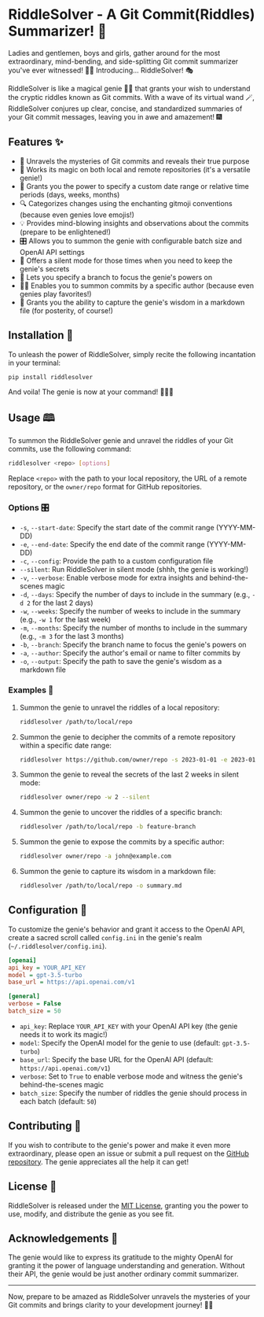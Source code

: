# RiddleSolver - A Git Commit(Riddles) Summarizer! 🎉

Ladies and gentlemen, boys and girls, gather around for the most extraordinary, mind-bending, and side-splitting Git commit summarizer you've ever witnessed! 🤯🎪 Introducing... RiddleSolver! 🎭

RiddleSolver is like a magical genie 🧞‍♂️ that grants your wish to understand the cryptic riddles known as Git commits. With a wave of its virtual wand 🪄, RiddleSolver conjures up clear, concise, and standardized summaries of your Git commit messages, leaving you in awe and amazement! 🎆

## Features ✨

- 🔮 Unravels the mysteries of Git commits and reveals their true purpose
- 🌿 Works its magic on both local and remote repositories (it's a versatile genie!)
- 📅 Grants you the power to specify a custom date range or relative time periods (days, weeks, months)
- 🔍 Categorizes changes using the enchanting gitmoji conventions (because even genies love emojis!)
- 💡 Provides mind-blowing insights and observations about the commits (prepare to be enlightened!)
- 🎛️ Allows you to summon the genie with configurable batch size and OpenAI API settings
- 🤫 Offers a silent mode for those times when you need to keep the genie's secrets
- 🌳 Lets you specify a branch to focus the genie's powers on
- 🧙‍♂️ Enables you to summon commits by a specific author (because even genies play favorites!)
- 📝 Grants you the ability to capture the genie's wisdom in a markdown file (for posterity, of course!)

## Installation 🧪

To unleash the power of RiddleSolver, simply recite the following incantation in your terminal:

```bash
pip install riddlesolver
```

And voila! The genie is now at your command! 🧞‍♂️✨

## Usage 🕮

To summon the RiddleSolver genie and unravel the riddles of your Git commits, use the following command:

```bash
riddlesolver <repo> [options]
```

Replace `<repo>` with the path to your local repository, the URL of a remote repository, or the `owner/repo` format for GitHub repositories.

### Options 🎛️

- `-s`, `--start-date`: Specify the start date of the commit range (YYYY-MM-DD)
- `-e`, `--end-date`: Specify the end date of the commit range (YYYY-MM-DD)
- `-c`, `--config`: Provide the path to a custom configuration file
- `--silent`: Run RiddleSolver in silent mode (shhh, the genie is working!)
- `-v`, `--verbose`: Enable verbose mode for extra insights and behind-the-scenes magic
- `-d`, `--days`: Specify the number of days to include in the summary (e.g., `-d 2` for the last 2 days)
- `-w`, `--weeks`: Specify the number of weeks to include in the summary (e.g., `-w 1` for the last week)
- `-m`, `--months`: Specify the number of months to include in the summary (e.g., `-m 3` for the last 3 months)
- `-b`, `--branch`: Specify the branch name to focus the genie's powers on
- `-a`, `--author`: Specify the author's email or name to filter commits by
- `-o`, `--output`: Specify the path to save the genie's wisdom as a markdown file

### Examples 🌟

1. Summon the genie to unravel the riddles of a local repository:

   ```bash
   riddlesolver /path/to/local/repo
   ```

2. Summon the genie to decipher the commits of a remote repository within a specific date range:

   ```bash
   riddlesolver https://github.com/owner/repo -s 2023-01-01 -e 2023-01-31
   ```

3. Summon the genie to reveal the secrets of the last 2 weeks in silent mode:

   ```bash
   riddlesolver owner/repo -w 2 --silent
   ```

4. Summon the genie to uncover the riddles of a specific branch:

   ```bash
   riddlesolver /path/to/local/repo -b feature-branch
   ```

5. Summon the genie to expose the commits by a specific author:

   ```bash
   riddlesolver owner/repo -a john@example.com
   ```

6. Summon the genie to capture its wisdom in a markdown file:

   ```bash
   riddlesolver /path/to/local/repo -o summary.md
   ```

## Configuration 🔧

To customize the genie's behavior and grant it access to the OpenAI API, create a sacred scroll called `config.ini` in the genie's realm (`~/.riddlesolver/config.ini`).

```ini
[openai]
api_key = YOUR_API_KEY
model = gpt-3.5-turbo
base_url = https://api.openai.com/v1

[general]
verbose = False
batch_size = 50
```

- `api_key`: Replace `YOUR_API_KEY` with your OpenAI API key (the genie needs it to work its magic!)
- `model`: Specify the OpenAI model for the genie to use (default: `gpt-3.5-turbo`)
- `base_url`: Specify the base URL for the OpenAI API (default: `https://api.openai.com/v1`)
- `verbose`: Set to `True` to enable verbose mode and witness the genie's behind-the-scenes magic
- `batch_size`: Specify the number of riddles the genie should process in each batch (default: `50`)

## Contributing 🤝

If you wish to contribute to the genie's power and make it even more extraordinary, please open an issue or submit a pull request on the [GitHub repository](https://github.com/yourusername/riddlesolver). The genie appreciates all the help it can get!

## License 📜

RiddleSolver is released under the [MIT License](https://opensource.org/licenses/MIT), granting you the power to use, modify, and distribute the genie as you see fit.

## Acknowledgements 🙏

The genie would like to express its gratitude to the mighty OpenAI for granting it the power of language understanding and generation. Without their API, the genie would be just another ordinary commit summarizer.

---

Now, prepare to be amazed as RiddleSolver unravels the mysteries of your Git commits and brings clarity to your development journey! 🎉✨